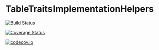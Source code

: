 # TableTraitsImplementationHelpers

[![Build Status](https://travis-ci.org/davidanthoff/TableTraitsImplementationHelpers.jl.svg?branch=master)](https://travis-ci.org/davidanthoff/TableTraitsImplementationHelpers.jl)

[![Coverage Status](https://coveralls.io/repos/davidanthoff/TableTraitsImplementationHelpers.jl/badge.svg?branch=master&service=github)](https://coveralls.io/github/davidanthoff/TableTraitsImplementationHelpers.jl?branch=master)

[![codecov.io](http://codecov.io/github/davidanthoff/TableTraitsImplementationHelpers.jl/coverage.svg?branch=master)](http://codecov.io/github/davidanthoff/TableTraitsImplementationHelpers.jl?branch=master)
